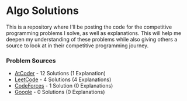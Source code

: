 # Algo Solutions

This is a repository where I'll be posting the code for the competitive programming problems I solve, as well as explanations. This will help me deepen my understanding of these problems while also giving others a source to look at in their competitive programming journey.

### Problem Sources
- [AtCoder](/AtCoder/) - 12 Solutions (1 Explanation)
- [LeetCode](/LeetCode/) - 4 Solutions (4 Explanations)
- [CodeForces](/CodeForces/) - 1 Solution (0 Explanations)
- [Google](/Google/) - 0 Solutions (0 Explanations)